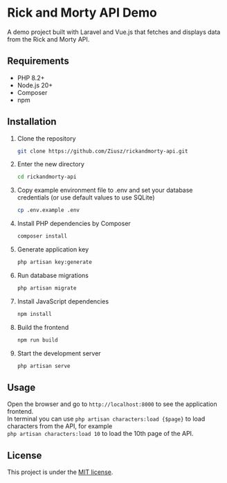 # Rick and Morty API Demo

A demo project built with Laravel and Vue.js that fetches and displays data from the Rick and Morty API.

## Requirements

- PHP 8.2+
- Node.js 20+
- Composer
- npm

## Installation

1. Clone the repository
   ```bash
   git clone https://github.com/Ziusz/rickandmorty-api.git
   ```

2. Enter the new directory
    ```bash
    cd rickandmorty-api
    ```

3. Copy example environment file to .env and set your database credentials (or use default values to use SQLite)
   ```bash
   cp .env.example .env
   ```   

4. Install PHP dependencies by Composer
   ```bash
   composer install
   ```

5. Generate application key
   ```bash
   php artisan key:generate
   ```   

6. Run database migrations
   ```bash
   php artisan migrate
   ```

7. Install JavaScript dependencies
   ```bash
   npm install
   ```

8. Build the frontend
   ```bash
   npm run build
   ```

9. Start the development server
   ```bash
   php artisan serve
   ```

## Usage

Open the browser and go to `http://localhost:8000` to see the application frontend.<br>
In terminal you can use `php artisan characters:load {$page}` to load characters from the API, for example<br>
`php artisan characters:load 10` to load the 10th page of the API.

## License

This project is under the [MIT license](LICENSE).
